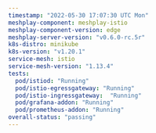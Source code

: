 ```yaml
---
timestamp: "2022-05-30 17:07:30 UTC Mon"
meshplay-component: meshplay-istio
meshplay-component-version: edge
meshplay-server-version: "v0.6.0-rc.5r"
k8s-distro: minikube
k8s-version: "v1.20.1"
service-mesh: istio
service-mesh-version: "1.13.4"
tests:
  pod/istiod: "Running"
  pod/istio-egressgateway: "Running"
  pod/istio-ingressgateway:  "Running"
  pod/grafana-addon: "Running"
  pod/prometheus-addon: "Running"
overall-status: "passing"
---
```

